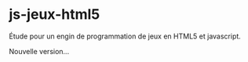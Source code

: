 js-jeux-html5
=============

Étude pour un engin de programmation de jeux en HTML5 et javascript.


Nouvelle version...
